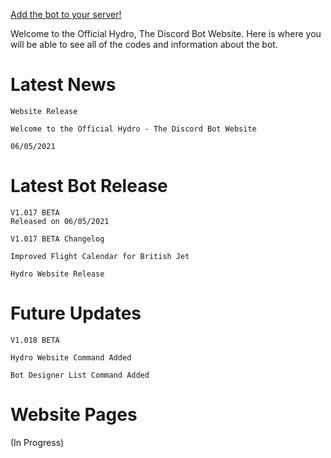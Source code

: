 [Add the bot to your server!](https://discord.com/oauth2/authorize?client_id=750313071368732734&scope=bot%20applications.commands&permissions=2147483647)

Welcome to the Official Hydro, The Discord Bot Website. Here is where you will be able to see all of the codes and information about the bot.

# Latest News
```
Website Release

Welcome to the Official Hydro - The Discord Bot Website

06/05/2021
```

# Latest Bot Release
```
V1.017 BETA
Released on 06/05/2021

V1.017 BETA Changelog

Improved Flight Calendar for British Jet

Hydro Website Release
```

# Future Updates
```
V1.018 BETA

Hydro Website Command Added 

Bot Designer List Command Added

```

# Website Pages
(In Progress)